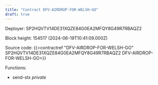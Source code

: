 ```yaml
---
title: "Contract DFV-AIRDROP-FOR-WELSH-GO"
draft: true
---
```

Deployer: SP2HQVTV14DE31XQZE84G0EA2MFQY8G49R7RBAQZ2


 



Block height: 154517 (2024-06-19T10:41:09.000Z)

Source code: {{<contractref "DFV-AIRDROP-FOR-WELSH-GO" SP2HQVTV14DE31XQZE84G0EA2MFQY8G49R7RBAQZ2 DFV-AIRDROP-FOR-WELSH-GO>}}

Functions:

* send-stx _private_
